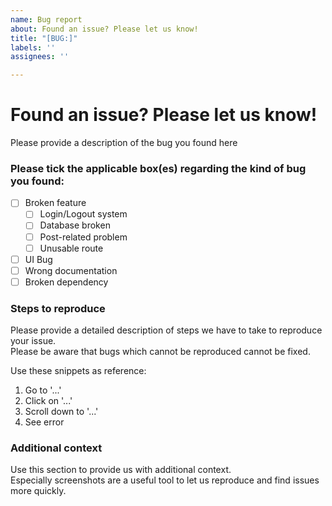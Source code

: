 ```yaml
---
name: Bug report
about: Found an issue? Please let us know!
title: "[BUG:]"
labels: ''
assignees: ''

---
```


# Found an issue? Please let us know!

Please provide a description of the bug you found here

### Please tick the applicable box(es) regarding the kind of bug you found:

- [ ] Broken feature
  - [ ] Login/Logout system
  - [ ] Database broken
  - [ ] Post-related problem
  - [ ] Unusable route
- [ ] UI Bug
- [ ] Wrong documentation
- [ ] Broken dependency

### Steps to reproduce

Please provide a detailed description of steps we have to take to reproduce your issue.<br>
Please be aware that bugs which cannot be reproduced cannot be fixed.

Use these snippets as reference:<br>
1. Go to '...'
2. Click on '...'
3. Scroll down to '...'
4. See error

### Additional context

Use this section to provide us with additional context.<br>
Especially screenshots are a useful tool to let us reproduce and find issues more quickly.